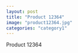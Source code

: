 ```yaml
---
layout: post
title: "Product 12364"
image: "product12364.jpg"
categories: "category1"
---
```

Product 12364
